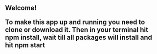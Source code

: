 <h2>Welcome!</>
  
To make this app up and running you need to clone or download it. Then in your terminal hit <strong>npm install</strong>, wait till all packages will install and hit <strong>npm start</strong>

